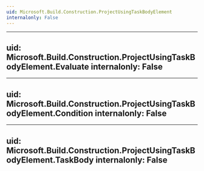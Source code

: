 ```yaml
---
uid: Microsoft.Build.Construction.ProjectUsingTaskBodyElement
internalonly: False
---
```


---
uid: Microsoft.Build.Construction.ProjectUsingTaskBodyElement.Evaluate
internalonly: False
---

---
uid: Microsoft.Build.Construction.ProjectUsingTaskBodyElement.Condition
internalonly: False
---

---
uid: Microsoft.Build.Construction.ProjectUsingTaskBodyElement.TaskBody
internalonly: False
---
